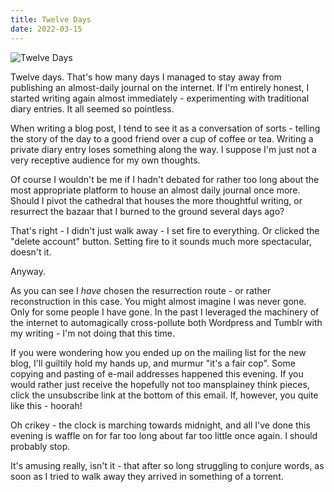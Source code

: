 ```yaml
---
title: Twelve Days
date: 2022-03-15
---
```


![Twelve Days](https://source.unsplash.com/vP3pnOoCiYE/1600x900)

Twelve days. That's how many days I managed to stay away from publishing an almost-daily journal on the internet. If I'm entirely honest, I started writing again almost immediately - experimenting with traditional diary entries. It all seemed so pointless.

When writing a blog post, I tend to see it as a conversation of sorts - telling the story of the day to a good friend over a cup of coffee or tea. Writing a private diary entry loses something along the way. I suppose I'm just not a very receptive audience for my own thoughts.

Of course I wouldn't be me if I hadn't debated for rather too long about the most appropriate platform to house an almost daily journal once more. Should I pivot the cathedral that houses the more thoughtful writing, or resurrect the bazaar that I burned to the ground several days ago?

That's right - I didn't just walk away - I set fire to everything. Or clicked the "delete account" button. Setting fire to it sounds much more spectacular, doesn't it.

Anyway.

As you can see I *have* chosen the resurrection route - or rather reconstruction in this case. You might almost imagine I was never gone. Only for some people I have gone. In the past I leveraged the machinery of the internet to automagically cross-pollute both Wordpress and Tumblr with my writing - I'm not doing that this time.

If you were wondering how you ended up on the mailing list for the new blog, I'll guiltily hold my hands up, and murmur "it's a fair cop". Some copying and pasting of e-mail addresses happened this evening. If you would rather just receive the hopefully not too mansplainey think pieces, click the unsubscribe link at the bottom of this email. If, however, you quite like this - hoorah!

Oh crikey - the clock is marching towards midnight, and all I've done this evening is waffle on for far too long about far too little once again. I should probably stop.

It's amusing really, isn't it - that after so long struggling to conjure words, as soon as I tried to walk away they arrived in something of a torrent.
